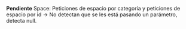 **Pendiente**
Space:
Peticiones de espacio por categoría y peticiones de espacio por id -> No detectan que se les está pasando un parámetro, detecta null.
